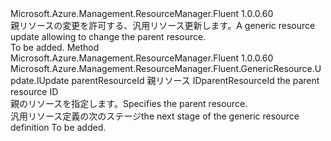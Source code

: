 <Type Name="IWithParentResource" FullName="Microsoft.Azure.Management.ResourceManager.Fluent.GenericResource.Update.IWithParentResource">
  <TypeSignature Language="C#" Value="public interface IWithParentResource" />
  <TypeSignature Language="ILAsm" Value=".class public interface auto ansi abstract IWithParentResource" />
  <TypeSignature Language="DocId" Value="T:Microsoft.Azure.Management.ResourceManager.Fluent.GenericResource.Update.IWithParentResource" />
  <TypeSignature Language="VB.NET" Value="Public Interface IWithParentResource" />
  <TypeSignature Language="F#" Value="type IWithParentResource = interface" />
  <AssemblyInfo>
    <AssemblyName>Microsoft.Azure.Management.ResourceManager.Fluent</AssemblyName>
    <AssemblyVersion>1.0.0.60</AssemblyVersion>
  </AssemblyInfo>
  <Interfaces />
  <Docs>
    <summary>
            <span data-ttu-id="b10f4-101">親リソースの変更を許可する、汎用リソース更新します。</span><span class="sxs-lookup"><span data-stu-id="b10f4-101">A generic resource update allowing to change the parent resource.</span></span>
            </summary>
    <remarks>To be added.</remarks>
  </Docs>
  <Members>
    <Member MemberName="WithParentResource">
      <MemberSignature Language="C#" Value="public Microsoft.Azure.Management.ResourceManager.Fluent.GenericResource.Update.IUpdate WithParentResource (string parentResourceId);" />
      <MemberSignature Language="ILAsm" Value=".method public hidebysig newslot virtual instance class Microsoft.Azure.Management.ResourceManager.Fluent.GenericResource.Update.IUpdate WithParentResource(string parentResourceId) cil managed" />
      <MemberSignature Language="DocId" Value="M:Microsoft.Azure.Management.ResourceManager.Fluent.GenericResource.Update.IWithParentResource.WithParentResource(System.String)" />
      <MemberSignature Language="VB.NET" Value="Public Function WithParentResource (parentResourceId As String) As IUpdate" />
      <MemberSignature Language="F#" Value="abstract member WithParentResource : string -&gt; Microsoft.Azure.Management.ResourceManager.Fluent.GenericResource.Update.IUpdate" Usage="iWithParentResource.WithParentResource parentResourceId" />
      <MemberType>Method</MemberType>
      <AssemblyInfo>
        <AssemblyName>Microsoft.Azure.Management.ResourceManager.Fluent</AssemblyName>
        <AssemblyVersion>1.0.0.60</AssemblyVersion>
      </AssemblyInfo>
      <ReturnValue>
        <ReturnType>Microsoft.Azure.Management.ResourceManager.Fluent.GenericResource.Update.IUpdate</ReturnType>
      </ReturnValue>
      <Parameters>
        <Parameter Name="parentResourceId" Type="System.String" />
      </Parameters>
      <Docs>
        <param name="parentResourceId"><span data-ttu-id="b10f4-102">parentResourceId 親リソース ID</span><span class="sxs-lookup"><span data-stu-id="b10f4-102">parentResourceId the parent resource ID</span></span></param>
        <summary>
            <span data-ttu-id="b10f4-103">親のリソースを指定します。</span><span class="sxs-lookup"><span data-stu-id="b10f4-103">Specifies the parent resource.</span></span>
            </summary>
        <returns><span data-ttu-id="b10f4-104">汎用リソース定義の次のステージ</span><span class="sxs-lookup"><span data-stu-id="b10f4-104">the next stage of the generic resource definition</span></span></returns>
        <remarks>To be added.</remarks>
      </Docs>
    </Member>
  </Members>
</Type>
